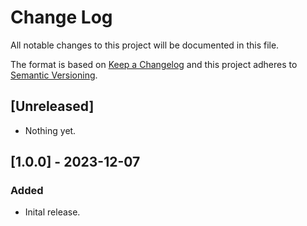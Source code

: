 # Change Log
All notable changes to this project will be documented in this file.

The format is based on [Keep a Changelog](http://keepachangelog.com/) and this project adheres to [Semantic Versioning](http://semver.org/).

## [Unreleased]
- Nothing yet.

## [1.0.0] - 2023-12-07
### Added
- Inital release.
